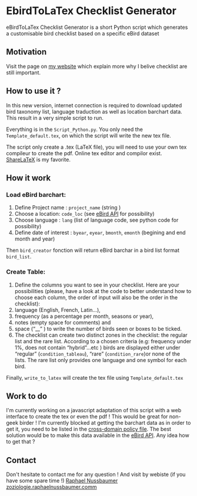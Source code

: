 # EbirdToLaTex Checklist Generator #
eBirdToLaTex Checklist Generator is a short Python script which generates a customisable bird checklist based on a specific eBird dataset

## Motivation ##
Visit the page on [my website](http://zoziologie.raphaelnussbaumer.com/ebirdtolatex/) which explain more why I belive checklist are still important.

## How to use it ? ##
In this new version, internet connection is required to download updated bird taxonomy list, language traduction as well as location barchart data. This result in a very simple script to run. 

Everything is in the ```Script_Python.py```. You only need the ```Template_default.tex```, on which the script will write the new tex file. 

The script only create a .tex (LaTeX file), you will need to use your own tex compileur to create the pdf. Online tex editor and compilor exist. [ShareLaTeX](https://www.sharelatex.com/) is my favorite.


## How it work ##
### Load eBird barchart: ###
1. Define Project name : ```project_name``` (string )
2. Choose a location: ```code_loc``` (see [eBird API](https://confluence.cornell.edu/display/CLOISAPI/eBird-1.1-HotSpotsByRegion) for possibility)
3. Choose language : ```lang``` (list of language code, see python code for possibility)
4. Define date of interest : ```byear```, ```eyear```, ```bmonth```, ```emonth``` (begining and end month and year)

Then ```bird_creator``` fonction will return eBird barchar in a bird list format ```bird_list```.

### Create Table: ###

1. Define the columns you want to see in your checklist. Here are your possibilities (please, have a look at the code to better understand how to choose each column, the order of input will also be the order in the checklist):
  1. language (English, French, Latin…), 
  2. frequency (as a percentage per month, seasons or year), 
  3. notes (empty space for comments) and 
  4. space (“__” ) to write the number of birds seen or boxes to be ticked.
2. The checklist can create two distinct zones in the checklist: the regular list and the rare list. According to a chosen criteria (e.g: frequency under 1%, does not contain “hybrid”…etc ) birds are displayed either under “regular” (```condition_tableau```), “rare” (```condition_rare```)or none of the lists. The rare list only provides one language and one symbol for each bird. 

Finally, ```write_to_latex``` will create the tex file using ```Template_default.tex```

## Work to do ##
I'm currently working on a javascript adaptation of this script with a web interface to create the tex or even the pdf ! This would be great for non-geek birder ! I'm currently blocked at getting the barchart data as in order to get it, you need to be listed in the [cross-domain policy file](http://ebird.org/crossdomain.xml). The best solution would be to make this data available in the [eBird API](https://confluence.cornell.edu/display/CLOISAPI/eBirdAPIs). Any idea how to get that ?

## Contact ##
Don't hesitate to contact me for any question ! And visit by webiste (if you have some spare time !)
[Raphael Nussbaumer](rafnuss@gmail.com) 
[zoziologie.raphaelnussbaumer.comm](http://zoziologie.raphaelnussbaumer.com/)
